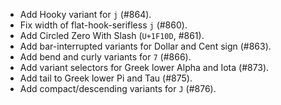  * Add Hooky variant for `j` (#864).
 * Fix width of flat-hook-serifless `j` (#860).
 * Add Circled Zero With Slash (`U+1F10D`, #861).
 * Add bar-interrupted variants for Dollar and Cent sign (#863).
 * Add bend and curly variants for `7` (#866).
 * Add variant selectors for Greek lower Alpha and Iota (#873).
 * Add tail to Greek lower Pi and Tau (#875).
 * Add compact/descending variants for `J` (#876).